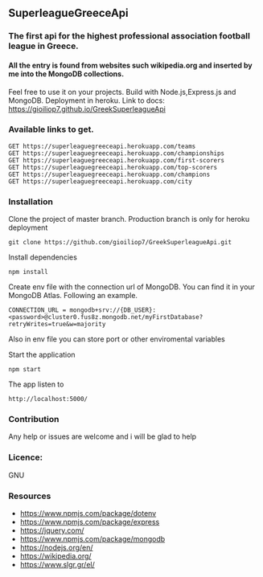 ## SuperleagueGreeceApi
### The first api for the highest professional association football league in Greece.
#### All the entry is found from websites such wikipedia.org and inserted by me into the MongoDB collections.

Feel free to use it on your projects.
Build with Node.js,Express.js and MongoDB.
Deployment in heroku.
Link to docs: https://gioiliop7.github.io/GreekSuperleagueApi

### Available links to get.
```
GET https://superleaguegreeceapi.herokuapp.com/teams
GET https://superleaguegreeceapi.herokuapp.com/championships
GET https://superleaguegreeceapi.herokuapp.com/first-scorers
GET https://superleaguegreeceapi.herokuapp.com/top-scorers
GET https://superleaguegreeceapi.herokuapp.com/champions
GET https://superleaguegreeceapi.herokuapp.com/city
```

### Installation
Clone the project of master branch. Production branch is only for heroku deployment

    git clone https://github.com/gioiliop7/GreekSuperleagueApi.git

Install dependencies
```
npm install
```
Create env file with the connection url of MongoDB.
You can find it in your MongoDB Atlas.
Following an example.

```
CONNECTION_URL = mongodb+srv://{DB_USER}:<password>@cluster0.fus8z.mongodb.net/myFirstDatabase?retryWrites=true&w=majority
```
Also in env file you can store port or other enviromental variables

Start the application
```
npm start
```
The app listen to
```
http://localhost:5000/
```

### Contribution
Any help or issues are welcome and i will be glad to help

### Licence:
GNU

### Resources
- https://www.npmjs.com/package/dotenv
- https://www.npmjs.com/package/express
- https://jquery.com/
- https://www.npmjs.com/package/mongodb
- https://nodejs.org/en/
- https://wikipedia.org/
- https://www.slgr.gr/el/

